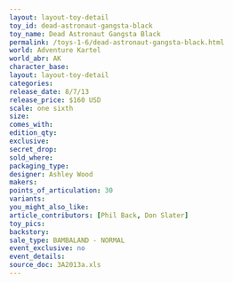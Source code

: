 ```yaml
---
layout: layout-toy-detail 
toy_id: dead-astronaut-gangsta-black
toy_name: Dead Astronaut Gangsta Black
permalink: /toys-1-6/dead-astronaut-gangsta-black.html
world: Adventure Kartel
world_abr: AK
character_base: 
layout: layout-toy-detail
categories: 
release_date: 8/7/13
release_price: $160 USD
scale: one sixth
size: 
comes_with: 
edition_qty: 
exclusive: 
secret_drop: 
sold_where: 
packaging_type: 
designer: Ashley Wood
makers: 
points_of_articulation: 30
variants: 
you_might_also_like: 
article_contributors: [Phil Back, Don Slater]
toy_pics: 
backstory: 
sale_type: BAMBALAND - NORMAL
event_exclusive: no
event_details: 
source_doc: 3A2013a.xls
---
```

